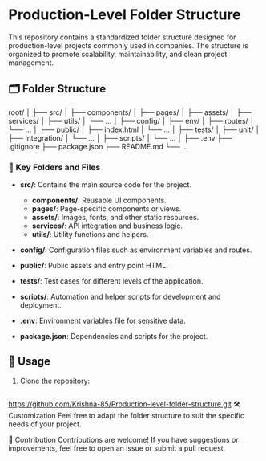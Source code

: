 # Production-Level Folder Structure

This repository contains a standardized folder structure designed for production-level projects commonly used in companies. The structure is organized to promote scalability, maintainability, and clean project management.

## 🗂️ Folder Structure

root/ │ ├── src/ │ ├── components/ │ ├── pages/ │ ├── assets/ │ ├── services/ │ ├── utils/ │ └── ... │ ├── config/ │ ├── env/ │ ├── routes/ │ └── ... │ ├── public/ │ ├── index.html │ └── ... │ ├── tests/ │ ├── unit/ │ ├── integration/ │ └── ... │ ├── scripts/ │ └── ... │ ├── .env ├── .gitignore ├── package.json ├── README.md └── ...


### 📁 Key Folders and Files

- **src/**: Contains the main source code for the project.
  - **components/**: Reusable UI components.
  - **pages/**: Page-specific components or views.
  - **assets/**: Images, fonts, and other static resources.
  - **services/**: API integration and business logic.
  - **utils/**: Utility functions and helpers.

- **config/**: Configuration files such as environment variables and routes.

- **public/**: Public assets and entry point HTML.

- **tests/**: Test cases for different levels of the application.

- **scripts/**: Automation and helper scripts for development and deployment.

- **.env**: Environment variables file for sensitive data.

- **package.json**: Dependencies and scripts for the project.

## 🚀 Usage

1. Clone the repository:
   ```bash
https://github.com/Krishna-85/Production-level-folder-structure.git
🛠️ Customization
Feel free to adapt the folder structure to suit the specific needs of your project.

🤝 Contribution
Contributions are welcome! If you have suggestions or improvements, feel free to open an issue or submit a pull request.
